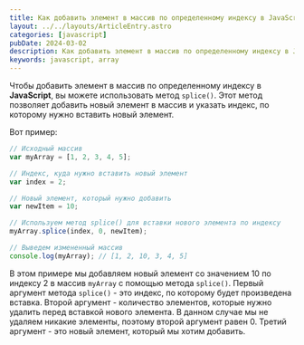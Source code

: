 ```yaml
---
title: Как добавить элемент в массив по определенному индексу в JavaScript
layout: ../../layouts/ArticleEntry.astro
categories: [javascript]
pubDate: 2024-03-02
description: Как добавить элемент в массив по определенному индексу в JavaScript
keywords: javascript, array
---
```


Чтобы добавить элемент в массив по определенному индексу в **JavaScript**, вы можете использовать метод `splice()`. Этот метод позволяет добавить новый элемент в массив и указать индекс, по которому нужно вставить новый элемент. 

Вот пример:

```javascript
// Исходный массив
var myArray = [1, 2, 3, 4, 5];

// Индекс, куда нужно вставить новый элемент
var index = 2;

// Новый элемент, который нужно добавить
var newItem = 10;

// Используем метод splice() для вставки нового элемента по индексу
myArray.splice(index, 0, newItem);

// Выведем измененный массив
console.log(myArray); // [1, 2, 10, 3, 4, 5]
```

В этом примере мы добавляем новый элемент со значением 10 по индексу 2 в массив `myArray` с помощью метода `splice()`. Первый аргумент метода `splice()` - это индекс, по которому будет произведена вставка. Второй аргумент - количество элементов, которые нужно удалить перед вставкой нового элемента. В данном случае мы не удаляем никакие элементы, поэтому второй аргумент равен 0. Третий аргумент - это новый элемент, который мы хотим добавить.
